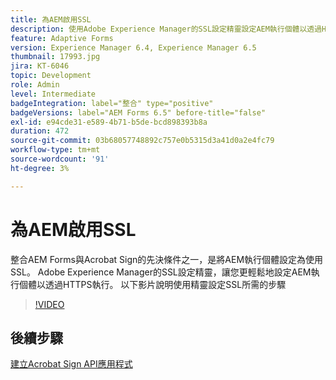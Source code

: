 ```yaml
---
title: 為AEM啟用SSL
description: 使用Adobe Experience Manager的SSL設定精靈設定AEM執行個體以透過HTTPS執行。
feature: Adaptive Forms
version: Experience Manager 6.4, Experience Manager 6.5
thumbnail: 17993.jpg
jira: KT-6046
topic: Development
role: Admin
level: Intermediate
badgeIntegration: label="整合" type="positive"
badgeVersions: label="AEM Forms 6.5" before-title="false"
exl-id: e94cde31-e589-4b71-b5de-bcd898393b8a
duration: 472
source-git-commit: 03b68057748892c757e0b5315d3a41d0a2e4fc79
workflow-type: tm+mt
source-wordcount: '91'
ht-degree: 3%

---
```


# 為AEM啟用SSL

整合AEM Forms與Acrobat Sign的先決條件之一，是將AEM執行個體設定為使用SSL。 Adobe Experience Manager的SSL設定精靈，讓您更輕鬆地設定AEM執行個體以透過HTTPS執行。
以下影片說明使用精靈設定SSL所需的步驟

>[!VIDEO](https://video.tv.adobe.com/v/17993?learn=on)

## 後續步驟

[建立Acrobat Sign API應用程式](./create-adobe-sign-api-application.md)

